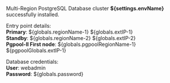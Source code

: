 Multi-Region PostgreSQL Database cluster **${settings.envName}** successfully installed.

Entry point details:    
**Primary**: ${globals.regionName-1} ${globals.extIP-1}   
**Standby**: ${globals.regionName-2} ${globals.extIP-2}    
**Pgpool-II First node**: ${globals.pgpoolRegionName-1} ${pgpoolGlobals.extIP-1}    

Database credentials:   
**User**: webadmin    
**Password**: ${globals.password}  
